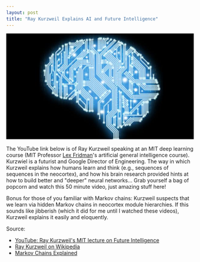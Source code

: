 ```yaml
---
layout: post
title: "Ray Kurzweil Explains AI and Future Intelligence"
---
```


![](https://raw.githubusercontent.com/JavOrraca/Home/gh-pages/assets/img/DigitalBrain.jpg)

The YouTube link below is of Ray Kurzweil speaking at an MIT deep learning course (MIT Professor [Lex Fridman](https://www.linkedin.com/in/lexfridman/)'s artificial general intelligence course). Kurzwiel is a futurist and Google Director of Engineering. The way in which Kurzweil explains how humans learn and think (e.g., sequences of sequences in the neocortex), and how his brain research provided hints at how to build better and "deeper" neural networks... Grab yourself a bag of popcorn and watch this 50 minute video, just amazing stuff here!

Bonus for those of you familiar with Markov chains: Kurzweil suspects that we learn via hidden Markov chains in neocortex module hierarchies. If this sounds like jibberish (which it did for me until I watched these videos), Kurzweil explains it easily and eloquently.

Source:
* [YouTube: Ray Kurzweil's MIT lecture on Future Intelligence](https://youtu.be/9Z06rY3uvGY)
* [Ray Kurzweil on Wikipedia](https://en.wikipedia.org/wiki/Ray_Kurzweil)
* [Markov Chains Explained](http://setosa.io/ev/markov-chains/)